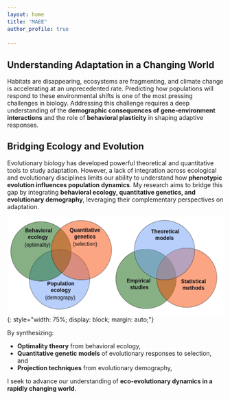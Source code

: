 ```yaml
---
layout: home
title: "MAEE"
author_profile: true

---  
```


##  Understanding Adaptation in a Changing World  

Habitats are disappearing, ecosystems are fragmenting, and climate change is accelerating at an unprecedented rate. Predicting how populations will respond to these environmental shifts is one of the most pressing challenges in biology. Addressing this challenge requires a deep understanding of the **demographic consequences of gene-environment interactions** and the role of **behavioral plasticity** in shaping adaptive responses.  

##  Bridging Ecology and Evolution  

Evolutionary biology has developed powerful theoretical and quantitative tools to study adaptation. However, a lack of integration across ecological and evolutionary disciplines limits our ability to understand how **phenotypic evolution influences population dynamics**. My research aims to bridge this gap by integrating **behavioral ecology, quantitative genetics, and evolutionary demography**, leveraging their complementary perspectives on adaptation.  

![Research Image](/assets/images/Bends.png){: style="width: 75%; display: block; margin: auto;"}

By synthesizing:  

- **Optimality theory** from behavioral ecology,  
- **Quantitative genetic models** of evolutionary responses to selection, and  
- **Projection techniques** from evolutionary demography,  

I seek to advance our understanding of **eco-evolutionary dynamics in a rapidly changing world**.  


